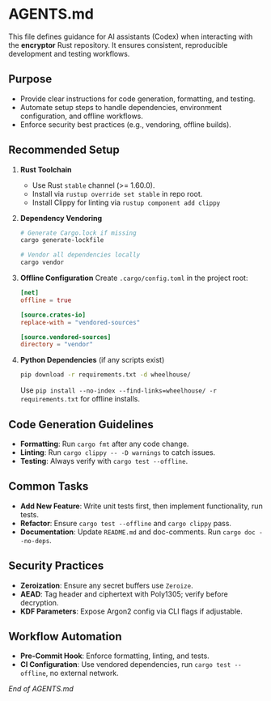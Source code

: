 # AGENTS.md

This file defines guidance for AI assistants (Codex) when interacting with the **encryptor** Rust repository. It ensures consistent, reproducible development and testing workflows.

## Purpose

* Provide clear instructions for code generation, formatting, and testing.
* Automate setup steps to handle dependencies, environment configuration, and offline workflows.
* Enforce security best practices (e.g., vendoring, offline builds).

## Recommended Setup

1. **Rust Toolchain**

   * Use Rust `stable` channel (>= 1.60.0).
   * Install via `rustup override set stable` in repo root.
   * Install Clippy for linting via `rustup component add clippy`

2. **Dependency Vendoring**

   ```sh
   # Generate Cargo.lock if missing
   cargo generate-lockfile

   # Vendor all dependencies locally
   cargo vendor
   ```

3. **Offline Configuration**
   Create `.cargo/config.toml` in the project root:

   ```toml
   [net]
   offline = true

   [source.crates-io]
   replace-with = "vendored-sources"

   [source.vendored-sources]
   directory = "vendor"
   ```

4. **Python Dependencies** (if any scripts exist)

   ```sh
   pip download -r requirements.txt -d wheelhouse/
   ```

   Use `pip install --no-index --find-links=wheelhouse/ -r requirements.txt` for offline installs.

## Code Generation Guidelines

* **Formatting**: Run `cargo fmt` after any code change.
* **Linting**: Run `cargo clippy -- -D warnings` to catch issues.
* **Testing**: Always verify with `cargo test --offline`.

## Common Tasks

* **Add New Feature**: Write unit tests first, then implement functionality, run tests.
* **Refactor**: Ensure `cargo test --offline` and `cargo clippy` pass.
* **Documentation**: Update `README.md` and doc-comments. Run `cargo doc --no-deps`.

## Security Practices

* **Zeroization**: Ensure any secret buffers use `Zeroize`.
* **AEAD**: Tag header and ciphertext with Poly1305; verify before decryption.
* **KDF Parameters**: Expose Argon2 config via CLI flags if adjustable.

## Workflow Automation

* **Pre-Commit Hook**: Enforce formatting, linting, and tests.
* **CI Configuration**: Use vendored dependencies, run `cargo test --offline`, no external network.

*End of AGENTS.md*
